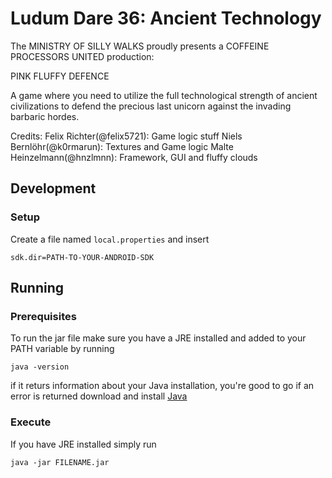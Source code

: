 # Ludum Dare 36: Ancient Technology

The MINISTRY OF SILLY WALKS proudly presents
a COFFEINE PROCESSORS UNITED production:

PINK FLUFFY DEFENCE

A game where you need to utilize the full technological strength
of ancient civilizations to defend the precious last unicorn
against the invading barbaric hordes.

Credits:
Felix Richter(@felix5721): Game logic stuff
Niels Bernlöhr(@k0rmarun): Textures and Game logic
Malte Heinzelmann(@hnzlmnn): Framework, GUI and fluffy clouds

## Development

### Setup
Create a file named `local.properties` and insert
```
sdk.dir=PATH-TO-YOUR-ANDROID-SDK
```

## Running

### Prerequisites
To run the jar file make sure you have a JRE installed and added to your PATH variable by running
```
java -version
```
if it returs information about your Java installation, you're good to go if an error is returned download and install [Java](https://www.java.com/de/download/)

### Execute
If you have JRE installed simply run
```
java -jar FILENAME.jar
```